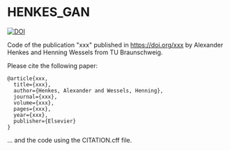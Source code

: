 # HENKES_GAN

[![DOI](https://zenodo.org/badge/DOI/10.5281/zenodo.xxx.svg)](https://doi.org/10.5281/zenodo.xxx)

Code of the publication "xxx" published in 
https://doi.org/xxx by 
Alexander Henkes and Henning Wessels from TU Braunschweig.

Please cite the following paper:

    @article{xxx,
      title={xxx},
      author={Henkes, Alexander and Wessels, Henning},
      journal={xxx},
      volume={xxx},
      pages={xxx},
      year={xxx},
      publisher={Elsevier}
    }

... and the code using the CITATION.cff file.
